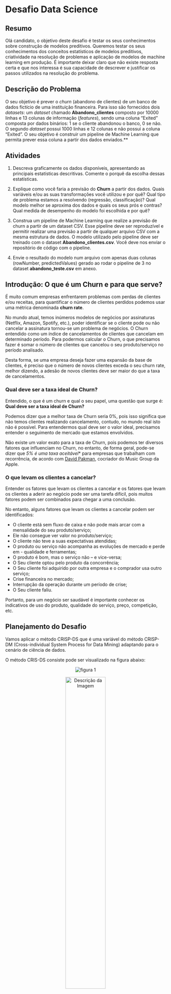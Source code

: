 # Desafio Data Science

## Resumo

Olá candidato, o objetivo deste desafio é testar os seus conhecimentos sobre construção de modelos preditivos. Queremos testar os seus conhecimentos dos conceitos estatísticos de modelos preditivos, criatividade na resolução de problemas e aplicação de modelos de machine learning em produção. É importante deixar claro que não existe resposta certa e que nos interessa é sua capacidade de descrever e justificar os passos utilizados na resolução do problema.

## Descrição do Problema
 
O seu objetivo é prever o *churn* (abandono de clientes) de um banco de dados fictício de uma instituição financeira. Para isso são fornecidos dois *datasets*: um *dataset* chamado **Abandono_clientes** composto por 10000 linhas e 13 colunas de informação (*features*), sendo uma coluna “Exited” composta por dados binários: 1 se o cliente abandonou o banco, 0 se não. O segundo *dataset* possui 1000 linhas e 12 colunas e não possui a coluna “Exited”. O seu objetivo é construir um pipeline de Machine Learning que permita prever essa coluna a partir dos dados enviados.** 

## Atividades

1. Descreva graficamente os dados disponíveis, apresentando as principais estatísticas descritivas. Comente o porquê da escolha dessas estatísticas.

2. Explique como você faria a previsão do **Churn** a partir dos dados. Quais variáveis e/ou as suas transformações você utilizou e por quê? Qual tipo de problema estamos a resolvendo (regressão, classificação)? Qual modelo melhor se aproxima dos dados e quais os seus prós e contras? Qual medida de desempenho do modelo foi escolhida e por quê?

3. Construa um pipeline de Machine Learning que realize a previsão de churn a partir de um dataset CSV. Esse pipeline deve ser reproduzível e permitir realizar uma previsão a partir de qualquer arquivo CSV com a mesma estrutura de dados. O modelo utilizado pelo pipeline deve ser treinado com o dataset **Abandono_clientes.csv**. Você deve nos enviar o repositório de código com o pipeline.

4. Envie o resultado do modelo num arquivo com apenas duas colunas (rowNumber, predictedValues) gerado ao rodar o pipeline de 3 no dataset **abandono_teste.csv** em anexo.


## Introdução: O que é um Churn e para que serve?

É muito comum empresas enfrentarem problemas com perdas de clientes e/ou receitas, para quantificar o número de clientes perdidos podemos usar uma métrica denominada **churn rate**.

No mundo atual, temos inúmeros modelos de negócios por assinaturas (Netflix, Amazon, Spotify, etc.), poder identificar se o cliente pode ou não cancelar a assinatura tornou-se um problema de negócios. O Churn entendido como um índice de cancelamentos de clientes que cancelam em determinado período. Para podermos calcular o Churn, o que precisamos fazer é somar o número de clientes que cancelou o seu produto/serviço no período analisado. 

Desta forma, se uma empresa deseja fazer uma expansão da base de clientes, é preciso que o número de novos clientes exceda o seu churn rate, melhor dizendo, a adesão de novos clientes deve ser maior do que a taxa de cancelamentos.

### Qual deve ser a taxa ideal de Churn?

Entendido, o que é um churn e qual o seu papel, uma questão que surge é: **Qual deve ser a taxa ideal de Churn?**

Podemos dizer que a melhor taxa de Churn seria 0%, pois isso significa que não temos clientes realizando cancelamento, contudo, no mundo real isto não é possível. Para entendermos qual deve ser o valor ideal, precisamos entender o seguimento de mercado que estamos envolvidos.

Não existe um valor exato para a taxa de Churn, pois podemos ter diversos fatores que influenciam no Churn, no entanto, de forma geral, pode-se dizer que *5% é uma taxa aceitável** para empresas que trabalham com recorrência, de acordo com [David Pakman](https://pakman.com/churn-is-the-single-metric-that-determines-the-success-of-your-subscription-service-6e82d9d9ea01), cocriador do Music Group da Apple.

### O que levam os clientes a cancelar?

Entender os fatores que levam os clientes a cancelar e os fatores que levam os clientes a aderir ao negócio pode ser uma tarefa difícil, pois muitos fatores podem ser combinados para chegar a uma conclusão.

No entanto, alguns fatores que levam os clientes a cancelar podem ser identificados:

- O cliente está sem fluxo de caixa e não pode mais arcar com a mensalidade do seu produto/serviço;
- Ele não consegue ver valor no produto/serviço;
- O cliente não teve a suas expectativas atendidas;
- O produto ou serviço não acompanha as evoluções de mercado e perde em - qualidade e ferramentas;
- O produto é bom, mas o serviço não – e vice-versa;
- O Seu cliente optou pelo produto da concorrência;
- O Seu cliente foi adquirido por outra empresa e o comprador usa outro serviço;
- Crise financeira no mercado;
- Interrupção da operação durante um período de crise;
- O Seu cliente faliu.

Portanto, para um negócio ser saudável é importante conhecer os indicativos de uso do produto, qualidade do serviço, preço, competição, etc.

## Planejamento do Desafio

Vamos aplicar o método CRISP-DS que é uma variável do método CRISP-DM (Cross-individual System Process for Data Mining) adaptando para o cenário de ciência de dados.

O método CRIS-DS consiste pode ser visualizado na figura abaixo:

<div style="text-align: center;">
  <img src="./imagens/CRISP_DS.png" alt="figura 1" />
</div>

<p style="text-align: center;">
  <img src="./imagens/CRISP_DS.png" alt="Descrição da Imagem" width="50%">
</p>


O método CRISP-DS consiste em:

1. **Identificar o problema de negócio:** 
    - Definir os objetivos e requisitos do negócio;
    - Identificar os problemas que precisam ser resolvidos e como a análise de dados pode ajudar;
    - Formular perguntas de negócios e traduzi-lás em problemas de dados.


2. **Compreensão dos Dados:**
    - Explorar e entender as características principais dos dados.
    - Identificar padrões, tendências e outliers que podem influenciar o processo de modelagem.
    - Garantir que os dados disponíveis estão alinhados com o problema de negócio definido na fase anterior.
    - Envolve sumarizar e visualizar os dados usando estatísticas básicas (média, mediana, desvio padrão) e gráficos (histogramas, boxplots, scatterplots, etc.).
    - Ajuda a entender como as variáveis estão distribuídas, detectar relações entre elas e identificar inconsistências ou dados faltantes.

3. **Preparação dos Dados para modelagem:**
    - Limpar os dados e preencher os valores ausentes;
    - Transformar os dados para melhorar a qualidade dos dados;
    - Normalizar os dados para melhorar a qualidade dos dados;
    - Organizar os dados para melhorar a qualidade dos dados;
    - Dividir os dados em conjuntos de treino e teste;
    - Avaliar a qualidade dos dados;

4. **Modelagem:**
    - Selecionar técnicas de aprendizado de máquina;
    - Construir, treinar e ajustar modelos preditivos ou descritivos;
    - Testas diferentes configurações para encontrar a melhor abordagem;

5. **Avaliação:** 
    - Avaliar o desempenho do modelo usando métricas apropriadas;
    - Verificar se o modelo atende aos objetivos de negócio definidos na Fase 1;
    - Ajustar o modelo, se necessário, ou redefinir o problema de dados.

6. **Aplicação:**
    - Implementar o modelo num ambiente de produção;
    - Apresentar os resultados;


## Projeto 

### Parte 1 - Entendimento de negócio

Como mencionado no início do documento, estamos a tratar de um problema de **Churn**, ou seja, o objetivo principal em problemas como este é determinar se um cliente irá **sair** ou **manter-se**. Isso envolve prever uma variável categórica binária, o que nos levar a tratar como um problema de **classificação binária**. Portanto, queremos criar um modelo preditivo capaz de prever se um cliente vai abandonar o banco ou continuar com ele.

### Parte 2 - Compreensão dos Dados:

Os dados foram fornecidos pelo idealizado do desafio e simula uma empresa de banco fictícia. Esses dados apresentam as seguintes características descritas na tabela:

| Variável           | Significado                                                                 |
|---------------------|-----------------------------------------------------------------------------|
| RowNumber          | Número da linha no conjunto de dados, usado apenas como identificador.     |
| CustomerId         | Identificador único do cliente.                                            |
| Surname            | Sobrenome do cliente.                                                     |
| CreditScore        | Pontuação de crédito do cliente.                                           |
| Geography          | País ou região de origem do cliente.                                       |
| Gender             | Gênero do cliente (masculino ou feminino).                                 |
| Age                | Idade do cliente.                                                         |
| Tenure             | Número de anos que o cliente tem como cliente do banco.                   |
| Balance            | Saldo atual na conta bancária do cliente.                                  |
| NumOfProducts      | Número de produtos bancários que o cliente utiliza.                       |
| HasCrCard          | Indica se o cliente possui um cartão de crédito (1 = sim, 0 = não).        |
| IsActiveMember     | Indica se o cliente é um membro ativo do banco (1 = sim, 0 = não).         |
| EstimatedSalary    | Salário estimado do cliente.                                               |
| Exited             | Indica se o cliente saiu do banco (1 = sim, 0 = não).                      |

A variável target (alvo) será a variável **Exited**. A nossa tarefa consiste em prever se um cliente vai abandonar o banco ou continuar com ele.

Durante a compreensão dos dados identificamos que não há dados ausentes, a tipologia dos dados estava condizente com o tipo de dados, em seguida realizamos algumas análises descritivas que resultaram nas seguintes observações:

 #### Analise descritiva e resultados

 Iniciamos separamos as variáveis numéricas e categóricas. 

 Para as variáveis categóricas, quando olhamos para a quantidade e a $\%$ do total, temos as seguintes distribuições:

<div style="text-align: center;">
  <img src="./imagens/clientes_por_variavel_valor_total.png" alt="figura 2" />
</div>

Podemos ver que em valores totais, o número de clientes que cancelam é sempre menor comparado com os clientes que não cancelam, contudo para termos uma melhor visão, devemos olhar também para a taxa em termos de proporções.

Seguimos em diante e olhamos para os valores proporcionais, como podemos ver abaixo:

<div style="text-align: center;">
  <img src="./imagens/clientes_por_variavel_valor_proporcional.png" alt="figura 3" />
</div>

Se comparamos os gráficos por valores totais e por proporção, temos:

- No caso de clientes por Gênero, a taxa de cancelamento por valores totais é de $11.4\%$ enquanto em valores proporcionais chega a $25\%$. Obs.: É necessário tomarmos cuidado quando realizarmos analises para não reforçamos preconceitos e não vir ser um viés na análise preditiva. Note que a variável categórica **Gênero** nos indica que proporcionalmente, mulheres tem a maior taxa de cancelamento, este resultado não deve ser usado com o intuito de impedir o acesso delas ao banco, mas sim de entender o motivo da evasão.

- Para clientes que possuem cartão de crédito, em valores totais é possível ver que os clientes que não cancelam é bem maior comparado aos que cancelam, contudo quando olhamos proporcionalmente, a taxa de cancelamento para clientes que possuem ou não possuem cartão é quase o mesmo valor. Este resultado pode nos indicar que esta variável categórica não terá tanto papel na identificação dos usuários durante a predição. 

- Por fim, clientes que não são membros possuem cancelam mais os planos comparados com os que são membros.

Seguimos adiante com a análise dos dados numéricos, notamos que para a maioria dos dados, a média e a mediana são similares, com exceção do atributo Balance, que apresenta uma diferença mais significativa.

Com o intuito de obter uma melhor visão dos dados numéricos, plotamos as distribuições de cada variável numérica e avaliamos os comportamentos.

<div style="text-align: center;">
  <img src="./imagens/densidade_das_variaveis.png" alt="figura 4" />
</div>

Nesta etapa olhamos para distribuição das variáveis numéricas, algumas conclusões podem ser obtidas:

- Os gráficos de **Tenure** e **EstimatedSalary** apresentam um topo largo, indicando que os valores dessas variáveis estão mais **uniformemente distribuídos** dentro de um certo intervalo. Esta informação indica que não temos um único valor ou faixa de valores dominante. Quando olhamos com o objetivo de prever o **Churn**, tanto o **Tenure** e **EstimatedSalary** não parecem ser um fator decisivo para o cliente sair ou permanecer.

- Para os gráficos **Age** e **NumOfProducts** mostram picos estreitos, indicando que há faixas específicas de valores com maior concentração de clientes (com idades específicas ou números de produtos). Estas duas variáveis podem ser uteis na análise preditiva. 

- Para o gráfico **CreditScore** temos uma distribuição simétrica, indicando que os dados estão próximos de uma distribuição normal. Indicando que a maioria dos clientes tem pontuações de crédito numa faixa considerada comum (média e boa). A simetria também indica que não temos uma forte concentração em extremos, como clientes com pontuações muito baixa ou muito alta. Esta variável é importante na análise preditiva, pois clientes com baixo score tem mais dificuldades de acessar serviços ou produtos financeiros, tornando-os mais propensos a abandonar o banco e clientes com altas pontuações podem ser alvos de concorrentes oferecendo melhores condições. Obs.: Por ser um grupo com distribuição simétrica, não será necessário um tratamento tão intenso de outliers.

- No gráfico **Balance** temos dois picos principais:
    - Um pico em **0**, provavelmente clientes sem saldo, com contas inativas ou que utilizam o banco apenas para movimentações pontuais;
    - Um segundo pico numa faixa de saldo mais alta (próxima de 100.000 a 150.000), indicando que estes clientes provavelmente possuem uma conta de poupança ou investimento.
Temos então um comportamento bimodal, sugerindo que o banco atende dois grupos principais, essa segmentação pode indicar que o banco precisa de estratégias para atrair e engajar os dois grupos:
    - **Clientes com saldo baixo:** Ofertas de incentivos para movimentação e engajamento.
    - **Clientes com saldo alto:** Ofertas de produtos premium ou investimentos.
Durante a análise preditiva, provavelmente deveremos tratar esses dois segmentos como classes separadas, assim um não mascara o outro. 

Continuando, os outliers podem influenciar nas análises e no tratamento do modelo preditivo, portanto, vamos buscar identificar os outliers e seus comportamento, podemos ver os gráficos abaixo:

<div style="text-align: center;">
  <img src="./imagens/outlier_sim.png" alt="figura 5" />
  <img src="./imagens/outlier_nao.png" alt="figura 6" />
</div>

Podemos observar que para boa parte dos variáveis, não temos muitos outliers, contudo a variável **Age** é a variável que apresenta mais Outliers. Por hora, não iremos tratar os outliers, iremos treinar o modelo com esses outliers e veremos qual o comportamento do modelo para esses outliers, podemos voltar aqui se necessário e avaliar como o modelo fica sem os outliers.

Outro ponto é que notamos é a média e a media são bastante semelhantes como já havíamos comentado, apenas a variável **Balance** que possui um ligeira diferenciação.

Por fim, analisamos também as correlações entre todas as variáveis, o resultado pode ser visto na figura abaixo:

<div style="text-align: center;">
  <img src="./imagens/correlacao.png" alt="figura 7" />
</div>

Podemos notar que os pares de variáveis com maior correlação são:

- **(Balance, Geography)**
- **(NumOfProducts, Balance)**
- **(Exited, Age)**

É importante ressaltar que aqui não diferenciamos homens de mulheres, talvez cabe separa esses dois e ver se existe uma correlação maior se considerarmos apenas mulheres ou homens. O mesmo vale para variável **Geography**.